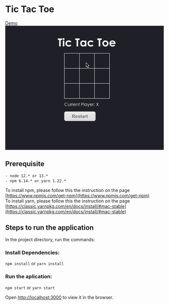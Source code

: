 # Tic Tac Toe

[Demo](https://vickyqjx.github.io/tic-tac-toe/)
![enter image description here](https://github.com/vickyqjx/tic-tac-toe/blob/master/public/images/tic-tac-toe-demo.gif)

## Prerequisite

```
- node 12.* or 13.*
- npm 6.14.* or yarn 1.22.*
```

To install npm, please follow this the instruction on the page [https://www.npmjs.com/get-npm](https://www.npmjs.com/get-npm)
<br/>
To install yarn, please follow this the instruction on the page
[https://classic.yarnpkg.com/en/docs/install/#mac-stable](https://classic.yarnpkg.com/en/docs/install/#mac-stable)
<br/>

## Steps to run the application

In the project directory, run the commands:

### Install Dependencies:
 `npm install`
 or
 `yarn install`
 <br/>

### Run the aplication:
`npm start`
or
 `yarn start`


Open [http://localhost:3000](http://localhost:3000) to view it in the browser.
<br/>
